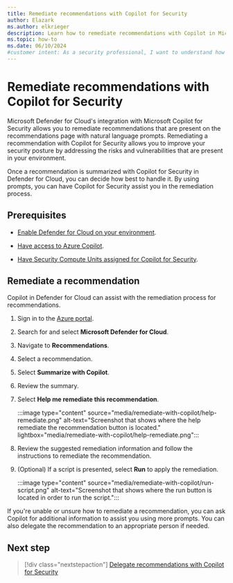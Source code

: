 ```yaml
---
title: Remediate recommendations with Copilot for Security
author: Elazark
ms.author: elkrieger
description: Learn how to remediate recommendations with Copilot in Microsoft Defender for Cloud and improve your security posture.
ms.topic: how-to
ms.date: 06/10/2024
#customer intent: As a security professional, I want to understand how to use Copilot to remediate recommendations in Defender for Cloud so that I can improve my security posture.
---
```


# Remediate recommendations with Copilot for Security

Microsoft Defender for Cloud's integration with Microsoft Copilot for Security allows you to remediate recommendations that are present on the recommendations page with natural language prompts. Remediating a recommendation with Copilot for Security allows you to improve your security posture by addressing the risks and vulnerabilities that are present in your environment.

Once a recommendation is summarized with Copilot for Security in Defender for Cloud, you can decide how best to handle it. By using prompts, you can have Copilot for Security assist you in the remediation process.

## Prerequisites

- [Enable Defender for Cloud on your environment](connect-azure-subscription.md).

- [Have access to Azure Copilot](/azure/copilot/overview).

- [Have Security Compute Units assigned for Copilot for Security](/copilot/security/get-started-security-copilot).

## Remediate a recommendation

Copilot in Defender for Cloud can assist with the remediation process for recommendations.

1. Sign in to the [Azure portal](https://portal.azure.com).

1. Search for and select **Microsoft Defender for Cloud**.

1. Navigate to **Recommendations**.

1. Select a recommendation.

1. Select **Summarize with Copilot**.

1. Review the summary.

1. Select **Help me remediate this recommendation**.

    :::image type="content" source="media/remediate-with-copilot/help-remediate.png" alt-text="Screenshot that shows where the help remediate the recommendation button is located." lightbox="media/remediate-with-copilot/help-remediate.png":::

1. Review the suggested remediation information and follow the instructions to remediate the recommendation.

1. (Optional) If a script is presented, select **Run** to apply the remediation.

    :::image type="content" source="media/remediate-with-copilot/run-script.png" alt-text="Screenshot that shows where the run button is located in order to run the script.":::

If you're unable or unsure how to remediate a recommendation, you can ask Copilot for additional information to assist you using more prompts. You can also delegate the recommendation to an appropriate person if needed.

## Next step

> [!div class="nextstepaction"]
> [Delegate recommendations with Copilot for Security](delegate-with-copilot.md)
